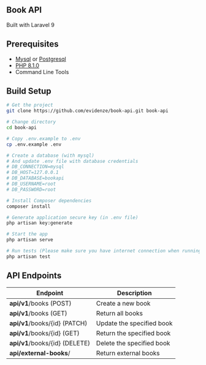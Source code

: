 ## Book API
Built with Laravel 9

Prerequisites
-------------

- [Mysql](https://www.mysql.com/) or [Postgresql](http://www.postgresql.org/)
- [PHP 8.1.0](http://php.net/)
- Command Line Tools

## Build Setup

```bash
# Get the project
git clone https://github.com/evidenze/book-api.git book-api

# Change directory
cd book-api

# Copy .env.example to .env
cp .env.example .env

# Create a database (with mysql)
# And update .env file with database credentials
# DB_CONNECTION=mysql
# DB_HOST=127.0.0.1
# DB_DATABASE=bookapi
# DB_USERNAME=root
# DB_PASSWORD=root

# Install Composer dependencies
composer install 

# Generate application secure key (in .env file)
php artisan key:generate

# Start the app
php artisan serve

# Run tests (Please make sure you have internet connection when running tests to fetch external books)
php artisan test
```

API Endpoints
-----------------

| Endpoint                                 | Description                    |
| ----------------------------------       | ------------------------------ |
| **api/v1**/books (POST)                  | Create a new book              |
| **api/v1**/books  (GET)                  | Return all books               |
| **api/v1**/books/{id} (PATCH)            | Update the specified book      |
| **api/v1**/books/{id}  (GET)             | Return the specified book      |
| **api/v1**/books/{id}  (DELETE)          | Delete the specified book      |
| **api/external-books**/                  | Return external books          |
